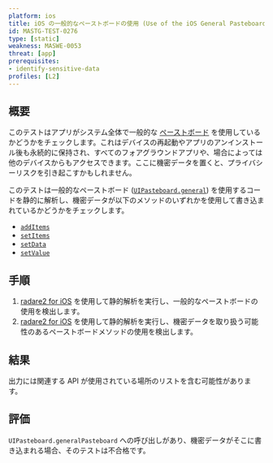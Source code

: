```yaml
---
platform: ios
title: iOS の一般的なペーストボードの使用 (Use of the iOS General Pasteboard)
id: MASTG-TEST-0276
type: [static]
weakness: MASWE-0053
threat: [app]
prerequisites:
- identify-sensitive-data
profiles: [L2]
---
```


## 概要

このテストはアプリがシステム全体で一般的な [ペーストボード](../../../Document/0x06h-Testing-Platform-Interaction.md#pasteboard) を使用しているかどうかをチェックします。これはデバイスの再起動やアプリのアンインストール後も永続的に保持され、すべてのフォアグラウンドアプリや、場合によっては他のデバイスからもアクセスできます。ここに機密データを置くと、プライバシーリスクを引き起こすかもしれません。

このテストは一般的なペーストボード ([`UIPasteboard.general`](https://developer.apple.com/documentation/uikit/uipasteboard/general)) を使用するコードを静的に解析し、機密データが以下のメソッドのいずれかを使用して書き込まれているかどうかをチェックします。

- [`addItems`](https://developer.apple.com/documentation/uikit/uipasteboard/additems(_:))
- [`setItems`](https://developer.apple.com/documentation/uikit/uipasteboard/setitems(_:options:))
- [`setData`](https://developer.apple.com/documentation/uikit/uipasteboard/setdata(_:forpasteboardtype:))
- [`setValue`](https://developer.apple.com/documentation/uikit/uipasteboard/setvalue(_:forpasteboardtype:))

## 手順

1. [radare2 for iOS](../../../tools/ios/MASTG-TOOL-0073.md) を使用して静的解析を実行し、一般的なペーストボードの使用を検出します。
2. [radare2 for iOS](../../../tools/ios/MASTG-TOOL-0073.md) を使用して静的解析を実行し、機密データを取り扱う可能性のあるペーストボードメソッドの使用を検出します。

## 結果

出力には関連する API が使用されている場所のリストを含む可能性があります。

## 評価

`UIPasteboard.generalPasteboard` への呼び出しがあり、機密データがそこに書き込まれる場合、そのテストは不合格です。
